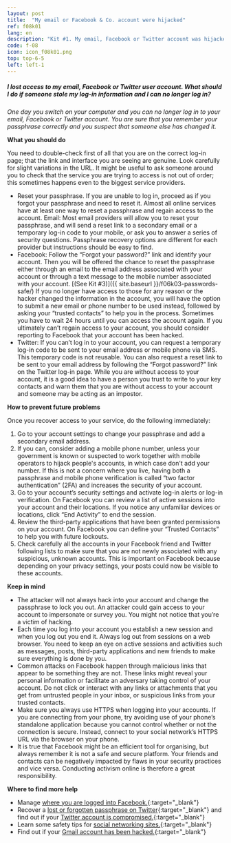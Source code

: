 ```yaml
---
layout: post
title:  "My email or Facebook & Co. account were hijacked"
ref: f08k01
lang: en
description: "Kit #1. My email, Facebook or Twitter account was hijacked"
code: f-08
icon: icon_f08k01.png
top: top-6-5
left: left-1
---
```


##### I lost access to my email, Facebook or Twitter user account. What should I do if someone stole my log-in information and I can no longer log in?

*One day you switch on your computer and you can no longer log in to your email, Facebook or Twitter account. You are sure that you remember your passphrase correctly and you suspect that someone else has changed it.*

**What you should do**

You need to double-check first of all that you are on the correct log-in page; that the link and interface you are seeing are genuine. Look carefully for slight variations in the URL. It might be useful to ask someone around you to check that the service you are trying to access is not out of order; this sometimes happens even to the biggest service providers.

+ Reset your passphrase. If you are unable to log in, proceed as if you forgot your passphrase and need to reset it. Almost all online services have at least one way to reset a passphrase and regain access to the account.
Email: Most email providers will allow you to reset your passphrase, and will send a reset link to a secondary email or a temporary log-in code to your mobile, or ask you to answer a series of security questions. Passphrase recovery options are different for each provider but instructions should be easy to find.
+ Facebook: Follow the “Forgot your password?” link and identify your account. Then you will be offered the chance to reset the passphrase either through an email to the email address associated with your account or through a text message to the mobile number associated with your account. [(See Kit #3)]({{ site.baseurl }}/f06k03-passwords-safe/) If you no longer have access to those for any reason or the hacker changed the information in the account, you will have the option to submit a new email or phone number to be used instead, followed by asking your “trusted contacts” to help you in the process. Sometimes you have to wait 24 hours until you can access the account again. If you ultimately can’t regain access to your account, you should consider reporting to Facebook that your account has been hacked.
+ Twitter: If you can’t log in to your account, you can request a temporary log-in code to be sent to your email address or mobile phone via SMS. This temporary code is not reusable. You can also request a reset link to be sent to your email address by following the “Forgot password?” link on the Twitter log-in page.
While you are without access to your account, it is a good idea to have a person you trust to write to your key contacts and warn them that you are without access to your account and someone may be acting as an impostor.

**How to prevent future problems**

Once you recover access to your service, do the following immediately:

1. Go to your account settings to change your passphrase and add a secondary email address.
2. If you can, consider adding a mobile phone number, unless your government is known or suspected to work together with mobile operators to hijack people's accounts, in which case don't add your number. If this is not a concern where you live, having both a passphrase and mobile phone verification is called “two factor authentication” (2FA) and increases the security of your account.
3. Go to your account’s security settings and activate log-in alerts or log-in verification. On Facebook you can review a list of active sessions into your account and their locations. If you notice any unfamiliar devices or locations, click “End Activity” to end the session.
4. Review the third-party applications that have been granted permissions on your account. On Facebook you can define your “Trusted Contacts” to help you with future lockouts.
5. Check carefully all the accounts in your Facebook friend and Twitter following lists to make sure that you are not newly associated with any suspicious, unknown accounts. This is important on Facebook because depending on your privacy settings, your posts could now be visible to these accounts.

**Keep in mind**

+ The attacker will not always hack into your account and change the passphrase to lock you out. An attacker could gain access to your account to impersonate or survey you. You might not notice that you’re a victim of hacking.
+ Each time you log into your account you establish a new session and when you log out you end it. Always log out from sessions on a web browser. You need to keep an eye on active sessions and activities such as messages, posts, third-party applications and new friends to make sure everything is done by you.
+ Common attacks on Facebook happen through malicious links that appear to be something they are not. These links might reveal your personal information or facilitate an adversary taking control of your account. Do not click or interact with any links or attachments that you get from untrusted people in your inbox, or suspicious links from your trusted contacts.
+ Make sure you always use HTTPS when logging into your accounts. If you are connecting from your phone, try avoiding use of your phone’s standalone application because you cannot control whether or not the connection is secure. Instead, connect to your social network’s HTTPS URL via the browser on your phone.
+ It is true that Facebook might be an efficient tool for organising, but always remember it is not a safe and secure platform. Your friends and contacts can be negatively impacted by flaws in your security practices and vice versa. Conducting activism online is therefore a great responsibility.

**Where to find more help**

+ Manage [where you are logged into Facebook.](https://www.facebook.com/help/413023562082171/){:target="_blank"} 
+ Recover a [lost or forgotten passphrase on Twitter](https://support.twitter.com/articles/14663){:target="_blank"} and find out if your [Twitter account is compromised.](https://support.twitter.com/articles/31796-my-account-has-been-compromised){:target="_blank"}
+ Learn some safety tips for [social networking sites.](https://securityinabox.org/en/social_networking_tools){:target="_blank"}
+ Find out if your [Gmail account has been hacked.](https://support.google.com/mail/?hl=en&amp;answer=74765#topic=3394144){:target="_blank"}